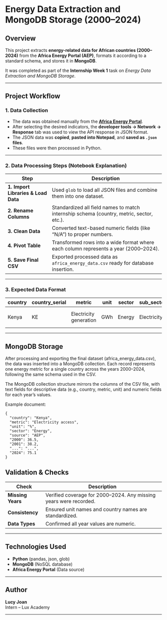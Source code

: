 # Energy Data Extraction and MongoDB Storage (2000–2024)

## Overview
This project extracts **energy-related data for African countries (2000–2024)** from the **Africa Energy Portal (AEP)**, formats it according to a standard schema, and stores it in **MongoDB**.  

It was completed as part of the **Internship Week 1** task on *Energy Data Extraction and MongoDB Storage*.  

---

## Project Workflow

### 1. **Data Collection**
- The data was obtained manually from the **[Africa Energy Portal](https://africa-energy-portal.org/)**.
- After selecting the desired indicators, the **developer tools → Network → Response** tab was used to view the API response in JSON format.
- The JSON data was **copied**, **pasted into Notepad**, and **saved as `.json` files**.
- These files were then processed in Python.

---

### 2. **Data Processing Steps (Notebook Explanation)**

| Step | Description |
|------|--------------|
| **1. Import Libraries & Load Data** | Used `glob` to load all JSON files and combine them into one dataset. |
| **2. Rename Columns** | Standardized all field names to match internship schema (country, metric, sector, etc.). |
| **3. Clean Data** | Converted text-based numeric fields (like “N/A”) to proper numbers. |
| **4. Pivot Table** | Transformed rows into a wide format where each column represents a year (2000–2024). |
| **5. Save Final CSV** | Exported processed data as `africa_energy_data.csv` ready for database insertion. |

---

### 3. **Expected Data Format**

| country | country_serial | metric | unit | sector | sub_sector | source_link | source | 2000 | 2001 | ... | 2024 |
|----------|----------------|--------|------|---------|-------------|-------------|--------|------|------|-----|------|
| Kenya | KE | Electricity generation | GWh | Energy | Electricity | https://africa-energy-portal.org | AEP | 4500 | 4600 | ... | 9200 |

---

## MongoDB Storage

After processing and exporting the final dataset (africa_energy_data.csv), the data was inserted into a MongoDB collection.
Each record represents one energy metric for a single country across the years 2000–2024, following the same schema used in the CSV.

The MongoDB collection structure mirrors the columns of the CSV file, with text fields for descriptive data (e.g., country, metric, unit) and numeric fields for each year’s values.

Example document:
```
{
  "country": "Kenya",
  "metric": "Electricity access",
  "unit": "%",
  "sector": "Energy",
  "source": "AEP",
  "2000": 36.5,
  "2001": 38.2,
  "...": "...",
  "2024": 75.1
}
```

## Validation & Checks

| Check | Description |
|-------|--------------|
| **Missing Years** | Verified coverage for 2000–2024. Any missing years were recorded. |
| **Consistency** | Ensured unit names and country names are standardized. |
| **Data Types** | Confirmed all year values are numeric. |

---

## Technologies Used
- **Python** (pandas, json, glob)
- **MongoDB** (NoSQL database)
- **Africa Energy Portal** (Data source)

---

## Author
**Lucy Joan**  
Intern – Lux Academy  

---

